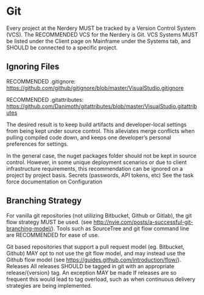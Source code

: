 Git
===========================================
Every project at the Nerdery MUST be tracked by a Version Control System (VCS). The RECOMMENDED VCS for the Nerdery is Git. VCS Systems MUST be listed under the Client page on Mainframe under the Systems tab, and SHOULD be connected to a specific project.

Ignoring Files
-------------------------------------------
RECOMMENDED .gitignore:
https://github.com/github/gitignore/blob/master/VisualStudio.gitignore

RECOMMENDED .gitattributes:
https://github.com/Danimoth/gitattributes/blob/master/VisualStudio.gitattributes

The desired result is to keep build artifacts and developer-local settings from being kept under source control. This alleviates merge conflicts when pulling compiled code down, and keeps one developer’s personal preferences for settings. 

In the general case, the nuget packages folder should not be kept in source control. However, in some unique deployment scenarios or due to client infrastructure requirements, this recommendation can be ignored on a project by project basis.
Secrets (passwords, API tokens, etc)
See the task force documentation on Configuration

Branching Strategy
-------------------------------------------
For vanilla git repositories (not utilizing Bitbucket, Github or Gitlab), the git flow strategy MUST be used. (see http://nvie.com/posts/a-successful-git-branching-model/). Tools such as SourceTree and git flow command line are RECOMMENDED for ease of use. 

Git based repositories that support a pull request model (eg. Bitbucket, Github) MAY opt to not use the git flow model, and may instead use the Github flow model (see https://guides.github.com/introduction/flow/).
Releases
All releases SHOULD be tagged in git with an appropriate release/{version} tag. An exception MAY be made If releases are so frequent this would lead to tag overload, such as when continuous delivery strategies are being implemented.

